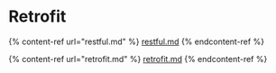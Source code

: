 # Retrofit



{% content-ref url="restful.md" %}
[restful.md](restful.md)
{% endcontent-ref %}

{% content-ref url="retrofit.md" %}
[retrofit.md](retrofit.md)
{% endcontent-ref %}
